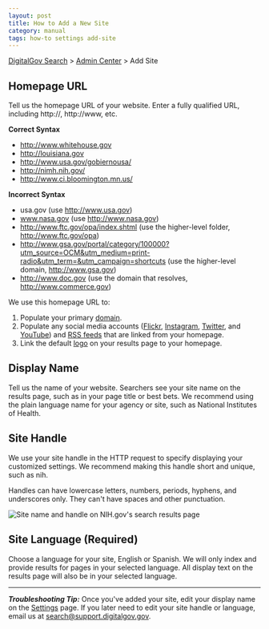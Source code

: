 ```yaml
---
layout: post
title: How to Add a New Site
category: manual
tags: how-to settings add-site
---
```


[DigitalGov Search](/index.html) > [Admin Center](https://search.usa.gov/sites/) > Add Site

## Homepage URL

Tell us the homepage URL of your website. Enter a fully qualified URL, including http://, http://www, etc. 

**Correct Syntax**

* http://www.whitehouse.gov  
* http://louisiana.gov    
* http://www.usa.gov/gobiernousa/  
* http://nimh.nih.gov/  
* http://www.ci.bloomington.mn.us/   

**Incorrect Syntax**

* usa.gov (use http://www.usa.gov)  
* www.nasa.gov (use http://www.nasa.gov)  
* http://www.ftc.gov/opa/index.shtml (use the higher-level folder, http://www.ftc.gov/opa)  
* http://www.gsa.gov/portal/category/100000?utm_source=OCM&utm_medium=print-radio&utm_term=&utm_campaign=shortcuts (use the higher-level domain, http://www.gsa.gov)
* http://www.doc.gov (use the domain that resolves, http://www.commerce.gov)  

We use this homepage URL to: 

1. Populate your primary [domain](/manual/domains.html).
1. Populate any social media accounts ([Flickr](/manual/flickr.html), [Instagram](/manual/instagram.html), [Twitter](/manual/twitter.html), and [YouTube](/manual/youtube.html)) and [RSS feeds](/manual/rss.html) that are linked from your homepage.
1. Link the default [logo](/manual/brand.html) on your results page to your homepage.

## Display Name

Tell us the name of your website. Searchers see your site name on the results page, such as in your page title or best bets. We recommend using the plain language name for your agency or site, such as National Institutes of Health.

## Site Handle

We use your site handle in the HTTP request to specify displaying your customized settings. We recommend making this handle short and unique, such as nih.

Handles can have lowercase letters, numbers, periods, hyphens, and underscores only. They can't have spaces and other punctuation.

![Site name and handle on NIH.gov's search results page](https://9fddeb862c037f6d2190-f1564c64756a8cfee25b6b19953b1d23.ssl.cf2.rackcdn.com/settings.png)

## Site Language (Required)

Choose a language for your site, English or Spanish. We will only index and provide results for pages in your selected language. All display text on the results page will also be in your selected language.

---

***Troubleshooting Tip:*** Once you've added your site, edit your display name on the [Settings](/manual/settings.html) page. If you later need to edit your site handle or language, email us at <search@support.digitalgov.gov>.